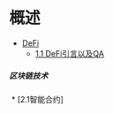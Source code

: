 #  概述

* [DeFi](DeFi-docs/README.md)
  * [1.1 DeFi引言以及QA](DeFi-docs/DeFi-Summary.md)
#####  区块链技术

​		* [2.1智能合约]

